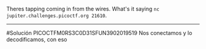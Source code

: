 Theres tapping coming in from the wires. What's it saying `nc jupiter.challenges.picoctf.org 21610`.

------------
#Solución 
PICOCTFM0RS3C0D31SFUN3902019519
Nos conectamos y lo decodificamos, con eso 
